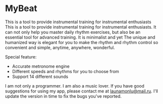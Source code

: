 # MyBeat
This is a tool to provide instrumental training for instrumental enthusiasts
This is a tool to provide instrumental training for instrumental enthusiasts. It can not only help you master daily rhythm exercises, but also be an essential tool for advanced training. It is minimalist and yet The unique and humanized way is elegant for you to make the rhythm and rhythm control so convenient and simple, anytime, anywhere, wonderful.

Special feature:
- Accurate metronome engine
- Different speeds and rhythms for you to choose from
- Support 14 different sounds

I am not only a programmer. I am also a music lover. If you have good suggestions for using my app, please contact me at launamonlu@mail.ru. I'll update the version in time to fix the bugs you've reported.
